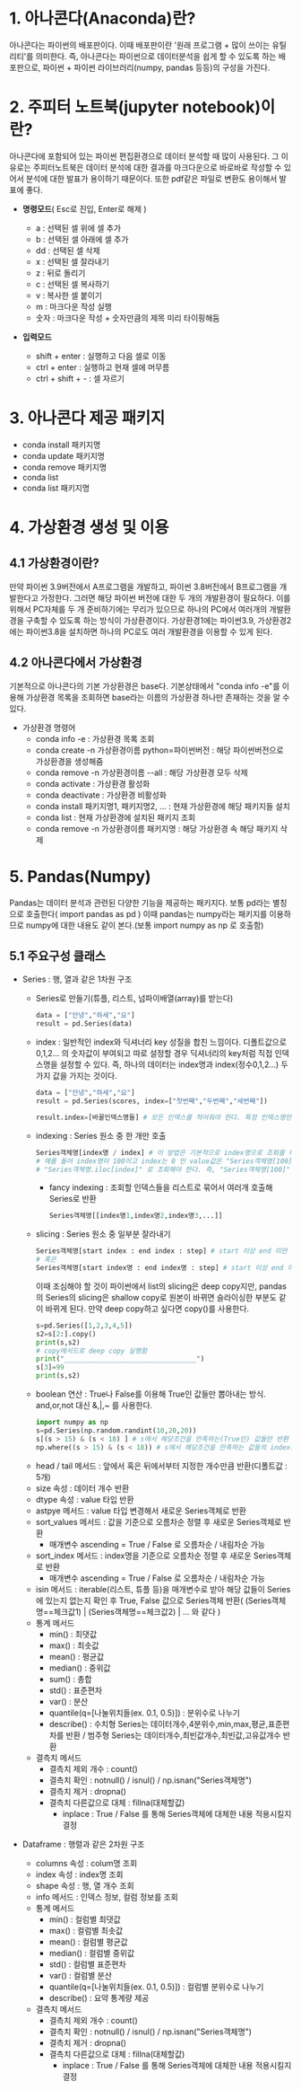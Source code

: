 


# 1. 아나콘다(Anaconda)란?
아나콘다는 파이썬의 배포판이다. 이때 배포판이란 '원래 프로그램 + 많이 쓰이는 유틸리티'를 의미한다. 즉, 아나콘다는 파이썬으로 데이터분석을 쉽게 할 수 있도록 하는 배포판으로, 파이썬 + 파이썬 라이브러리(numpy, pandas 등등)의 구성을 가진다. 

# 2. 주피터 노트북(jupyter notebook)이란?
아나콘다에 포함되어 있는 파이썬 편집환경으로 데이터 분석할 때 많이 사용된다. 그 이유로는 주피터노트북은 데이터 분석에 대한 결과를 마크다운으로 바로바로 작성할 수 있어서 분석에 대한 발표가 용이하기 때문이다. 또한 pdf같은 파일로 변환도 용이해서 발표에 좋다.                 

- **명령모드**( Esc로 진입, Enter로 해제 )
    - a : 선택된 셀 위에 셀 추가
    - b : 선택된 셀 아래에 셀 추가
    - dd : 선택된 셀 삭제
    - x : 선택된 셀 잘라내기
    - z : 뒤로 돌리기
    - c : 선택된 셀 복사하기
    - v : 복사한 셀 붙이기
    - m : 마크다운 작성 실행
    - 숫자 : 마크다운 작성 + 숫자만큼의 제목 미리 타이핑해둠

- **입력모드**
    - shift + enter : 실행하고 다음 셀로 이동
    - ctrl + enter : 실행하고 현재 셀에 머무름
    - ctrl + shift + - : 셀 자르기


# 3. 아나콘다 제공 패키지
- conda install 패키지명
- conda update 패키지명
- conda remove 패키지명
- conda list
- conda list 패키지명



# 4. 가상환경 생성 및 이용
## 4.1 가상환경이란?
만약 파이썬 3.9버전에서 A프로그램을 개발하고, 파이썬 3.8버전에서 B프로그램을 개발한다고 가정한다. 그러면 해당 파이썬 버전에 대한 두 개의 개발환경이 필요하다. 이를 위해서 PC자체를 두 개 준비하기에는 무리가 있으므로 하나의 PC에서 여러개의 개발환경을 구축할 수 있도록 하는 방식이 가상환경이다. 가상환경1에는 파이썬3.9, 가상환경2에는 파이썬3.8을 설치하면 하나의 PC로도 여러 개발환경을 이용할 수 있게 된다.            

## 4.2 아나콘다에서 가상환경
기본적으로 아나콘다의 기본 가상환경은 base다. 기본상태에서 "conda info -e"를 이용해 가상환경 목록을 조회하면 base라는 이름의 가상환경 하나만 존재하는 것을 알 수 있다.              

- 가상환경 명령어
    - conda info -e : 가상환경 목록 조회
    - conda create -n 가상환경이름 python=파이썬버전 : 해당 파이썬버전으로 가상환경을 생성해줌
    - conda remove -n 가상환경이름 --all : 해당 가상환경 모두 삭제
    - conda activate : 가상환경 활성화
    - conda deactivate : 가상환경 비활성화
    - conda install 패키지명1, 패키지명2, ... : 현재 가상환경에 해당 패키지들 설치
    - conda list : 현재 가상환경에 설치된 패키지 조회
    - conda remove -n 가상환경이름 패키지명 : 해당 가상환경 속 해당 패키지 삭제


# 5. Pandas(Numpy)
Pandas는 데이터 분석과 관련된 다양한 기능을 제공하는 패키지다. 보통 pd라는 별칭으로 호출한다( import pandas as pd ) 이때 pandas는 numpy라는 패키지를 이용하므로 numpy에 대한 내용도 같이 본다.(보통 import numpy as np 로 호출함)

## 5.1 주요구성 클래스
- Series : 행, 열과 같은 1차원 구조
    - Series로 만들기(튜플, 리스트, 넘파이배열(array)를 받는다)                
        ```python
        data = ["안녕","하세","요"]
        result = pd.Series(data)
        ```                         
    - index : 일반적인 index와 딕셔너리 key 성질을 합친 느낌이다. 디폴트값으로 0,1,2... 의 숫자값이 부여되고 따로 설정할 경우 딕셔너리의 key처럼 직접 인덱스명을 설정할 수 있다. 즉, 하나의 데이터는 index명과 index(정수0,1,2...) 두 가지 값을 가지는 것이다.             
        ```python
        data = ["안녕","하세","요"]
        result = pd.Series(scores, index=["첫번째","두번째","세번째"])

        result.index=[바꿀인덱스명들] # 모든 인덱스를 적어줘야 한다. 특정 인덱스명만 바꾸려면 다른 방식 이용해야 한다.
        ```              
    - indexing : Series 원소 중 한 개만 호출                       
        ```python
        Series객체명[index명 / index] # 이 방법은 기본적으로 index명으로 조회를 하게 된다. index명에 존재하지 않으면 그 뒤에 index에서 찾는다.
        # 예를 들어 index명이 100이고 index는 0 인 value값은 "Series객체명[100]"으로 호출해야 조회가 된다. 이때 index명대신 index로 조회하고 싶다면
        # "Series객체명.iloc[index]" 로 조회해야 한다. 즉, "Series객체명[100]" 과 "Series객체명.iloc[0]"는 같은 것이다.
        ```               
        - fancy indexing : 조회할 인덱스들을 리스트로 묶어서 여러개 호출해 Series로 반환             
            ```python
            Series객체명[[index명1,index명2,index명3,...]]
            ```               
    - slicing : Series 원소 중 일부분 잘라내기                    
        ```python
        Series객체명[start index : end index : step] # start 이상 end 미만
        # 혹은
        Series객체명[start index명 : end index명 : step] # start 이상 end 이하
        ```            
        이때 조심해야 할 것이 파이썬에서 list의 slicing은 deep copy지만, pandas의 Series의 slicing은 shallow copy로 원본이 바뀌면 슬라이싱한 부분도 같이 바뀌게 된다. 만약 deep copy하고 싶다면 copy()를 사용한다.       
        ```python       
        s=pd.Series([1,2,3,4,5])
        s2=s[2:].copy()
        print(s,s2)
        # copy메서드로 deep copy 실행함
        print("_________________________________")
        s[3]=99
        print(s,s2)
        ```                            
    - boolean 연산 : True나 False를 이용해 True인 값들만 뽑아내는 방식. and,or,not 대신 &,|,~ 를 사용한다.              
        ```python
        import numpy as np
        s=pd.Series(np.random.randint(10,20,20))
        s[(s > 15) & (s < 18) ] # s에서 해당조건을 만족하는(True인) 값들만 반환
        np.where((s > 15) & (s < 18)) # s에서 해당조건을 만족하는 값들의 index값들을 array로 반환
        ```        
    - head / tail 메서드 : 앞에서 혹은 뒤에서부터 지정한 개수만큼 반환(디폴트값 : 5개)
    - size 속성 : 데이터 개수 반환
    - dtype 속성 : value 타입 반환
    - astpye 메서드 : value 타입 변경해서 새로운 Series객체로 반환
    - sort_values 메서드 : 값을 기준으로 오름차순 정렬 후 새로운 Series객체로 반환
        - 매개변수 ascending = True / False 로 오름차순 / 내림차순 가능
    - sort_index 메서드 : index명을 기준으로 오름차순 정렬 후 새로운 Series객체로 반환
        - 매개변수 ascending = True / False 로 오름차순 / 내림차순 가능
    - isin 메서드 : iterable(리스트, 튜플 등)을 매개변수로 받아 해당 값들이 Series에 있는지 없는지 확인 후 True, False 값으로 Series객체 반환( (Series객체명==체크값1) | (Series객체명==체크값2) | ...      와 같다 )
    - 통계 메서드
        - min() : 최댓값
        - max() : 최솟값
        - mean() : 평균값
        - median() : 중위값
        - sum() : 총합
        - std() : 표준편차
        - var() : 분산
        - quantile(q=[나눌위치들(ex. 0.1, 0.5)]) : 분위수로 나누기
        - describe() : 수치형 Series는 데이터개수,4분위수,min,max,평균,표준편차를 반환 /  범주형 Series는 데이터개수,최빈값개수,최빈값,고유값개수 반환
    - 결측치 메서드
        - 결측치 제외 개수 : count()
        - 결측치 확인 : notnull() / isnul() / np.isnan("Series객체명")
        - 결측치 제거 : dropna()
        - 결측치 다른값으로 대체 : fillna(대체할값)
            - inplace : True / False 를 통해 Series객체에 대체한 내용 적용시킬지 결정

- Dataframe : 행렬과 같은 2차원 구조
    - columns 속성 : colum명 조회
    - index 속성 : index명 조회
    - shape 속성 : 행, 열 개수 조회
    - info 메서드 : 인덱스 정보, 컬럼 정보를 조회
    - 통계 메서드
        - min() : 컬럼별 최댓값
        - max() : 컬럼별 최솟값
        - mean() : 컬럼별 평균값
        - median() : 컬럼별 중위값
        - std() : 컬럼별 표준편차
        - var() : 컬럼별 분산
        - quantile(q=[나눌위치들(ex. 0.1, 0.5)]) : 컬럼별 분위수로 나누기
        - describe() : 요약 통계량 제공
    - 결측치 메서드
        - 결측치 제외 개수 : count()
        - 결측치 확인 : notnull() / isnul() / np.isnan("Series객체명")
        - 결측치 제거 : dropna()
        - 결측치 다른값으로 대체 : fillna(대체할값)
            - inplace : True / False 를 통해 Series객체에 대체한 내용 적용시킬지 결정
        